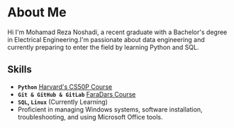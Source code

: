 # About Me

Hi I'm Mohamad Reza Noshadi, a recent graduate with a Bachelor's degree in Electrical Engineering.I'm passionate about data engineering and currently preparing to enter the field by learning Python and SQL.

## Skills

- **`Python`** [Harvard's CS50P Course](https://certificates.cs50.io/b42aeb1b-078b-4b2b-a4a8-a0eda1d9843a.pdf?size=letter)
- **`Git & GitHub & GitLab`** [FaraDars Course](https://faradars.org/verify/87CE8CEB)
- **`SQL`, `Linux`** (Currently Learning)
- Proficient in managing Windows systems, software installation, troubleshooting, and using Microsoft Office tools.
